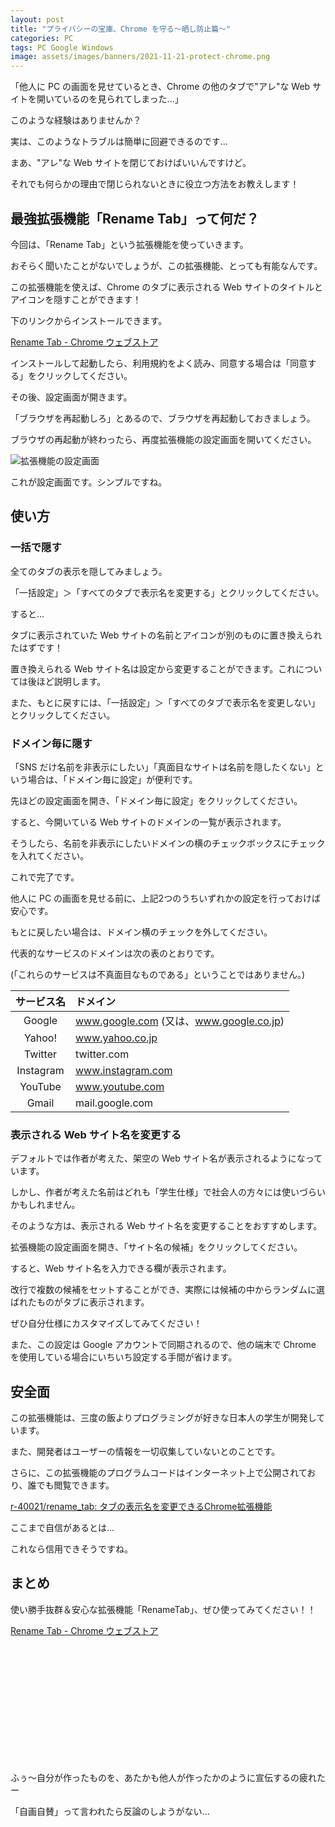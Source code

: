 ```yaml
---
layout: post
title: "プライバシーの宝庫、Chrome を守る〜晒し防止篇〜"
categories: PC
tags: PC Google Windows
image: assets/images/banners/2021-11-21-protect-chrome.png
---
```


「他人に PC の画面を見せているとき、Chrome の他のタブで"アレ"な Web サイトを開いているのを見られてしまった...」

このような経験はありませんか？

実は、このようなトラブルは簡単に回避できるのです...

まあ、"アレ"な Web サイトを閉じておけばいいんですけど。

それでも何らかの理由で閉じられないときに役立つ方法をお教えします！

## 最強拡張機能「Rename Tab」って何だ？

今回は、「Rename Tab」という拡張機能を使っていきます。

おそらく聞いたことがないでしょうが、この拡張機能、とっても有能なんです。

この拡張機能を使えば、Chrome のタブに表示される Web サイトのタイトルとアイコンを隠すことができます！

下のリンクからインストールできます。

<a href="https://chrome.google.com/webstore/detail/rename-tab/nbpkdabdmbefnemcjehinaeklgmngdoo" target="_blank" rel="noopener noreferrer">Rename Tab - Chrome ウェブストア</a>

インストールして起動したら、利用規約をよく読み、同意する場合は「同意する」をクリックしてください。

その後、設定画面が開きます。

「ブラウザを再起動しろ」とあるので、ブラウザを再起動しておきましょう。

ブラウザの再起動が終わったら、再度拡張機能の設定画面を開いてください。

![拡張機能の設定画面](https://r-40021.github.io/uploads/2021/11/21/rename_tab.png)

これが設定画面です。シンプルですね。

## 使い方

### 一括で隠す

全てのタブの表示を隠してみましょう。

「一括設定」＞「すべてのタブで表示名を変更する」とクリックしてください。

すると...

タブに表示されていた Web サイトの名前とアイコンが別のものに置き換えられたはずです！

置き換えられる Web サイト名は設定から変更することができます。これについては後ほど説明します。

また、もとに戻すには、「一括設定」＞「すべてのタブで表示名を変更しない」とクリックしてください。

### ドメイン毎に隠す

「SNS だけ名前を非表示にしたい」「真面目なサイトは名前を隠したくない」という場合は、「ドメイン毎に設定」が便利です。

先ほどの設定画面を開き、「ドメイン毎に設定」をクリックしてください。

すると、今開いている Web サイトのドメインの一覧が表示されます。

そうしたら、名前を非表示にしたいドメインの横のチェックボックスにチェックを入れてください。

これで完了です。

他人に PC の画面を見せる前に、上記2つのうちいずれかの設定を行っておけば安心です。

もとに戻したい場合は、ドメイン横のチェックを外してください。

代表的なサービスのドメインは次の表のとおりです。

(「これらのサービスは不真面目なものである」ということではありません。)

| サービス名 |     ドメイン     |
| :-------: | :-------------- |
| Google    | www.google.com (又は、www.google.co.jp) |
| Yahoo!    | www.yahoo.co.jp |
| Twitter   | twitter.com     |
| Instagram | www.instagram.com |
| YouTube   | www.youtube.com |
| Gmail     | mail.google.com |

### 表示される Web サイト名を変更する
デフォルトでは作者が考えた、架空の Web サイト名が表示されるようになっています。

しかし、作者が考えた名前はどれも「学生仕様」で社会人の方々には使いづらいかもしれません。

そのような方は、表示される Web サイト名を変更することをおすすめします。

拡張機能の設定画面を開き、「サイト名の候補」をクリックしてください。

すると、Web サイト名を入力できる欄が表示されます。

改行で複数の候補をセットすることができ、実際には候補の中からランダムに選ばれたものがタブに表示されます。

ぜひ自分仕様にカスタマイズしてみてください！

また、この設定は Google アカウントで同期されるので、他の端末で Chrome を使用している場合にいちいち設定する手間が省けます。

## 安全面
この拡張機能は、三度の飯よりプログラミングが好きな日本人の学生が開発しています。

また、開発者はユーザーの情報を一切収集していないとのことです。

さらに、この拡張機能のプログラムコードはインターネット上で公開されており、誰でも閲覧できます。　

<a href="https://github.com/r-40021/rename_tab" target="_blank" rel="noopener noreferrer">r-40021/rename_tab: タブの表示名を変更できるChrome拡張機能</a>

ここまで自信があるとは...

これなら信用できそうですね。

## まとめ
使い勝手抜群＆安心な拡張機能「RenameTab」、ぜひ使ってみてください！！

<a href="https://chrome.google.com/webstore/detail/rename-tab/nbpkdabdmbefnemcjehinaeklgmngdoo" target="_blank" rel="noopener noreferrer">Rename Tab - Chrome ウェブストア</a>

<br><br><br><br><br><br><br><br><br><br><br>

ふぅ〜自分が作ったものを、あたかも他人が作ったかのように宣伝するの疲れたー

「自画自賛」って言われたら反論のしようがない...